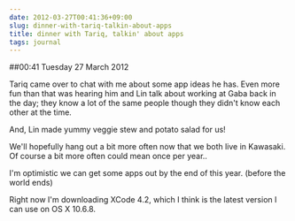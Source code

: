 ```yaml
---
date: 2012-03-27T00:41:36+09:00
slug: dinner-with-tariq-talkin-about-apps
title: dinner with Tariq, talkin' about apps
tags: journal
---
```


##00:41 Tuesday 27 March 2012

Tariq came over to chat with me about some app ideas he has. Even more fun than that was hearing him and Lin talk about working at Gaba back in the day; they know a lot of the same people though they didn't know each other at the time.

 

And, Lin made yummy veggie stew and potato salad for us!

 

We'll hopefully hang out a bit more often now that we both live in Kawasaki. Of course a bit more often could mean once per year..

 

I'm optimistic we can get some apps out by the end of this year. (before the world ends)

 

Right now I'm downloading XCode 4.2, which I think is the latest version I can use on OS X 10.6.8.
